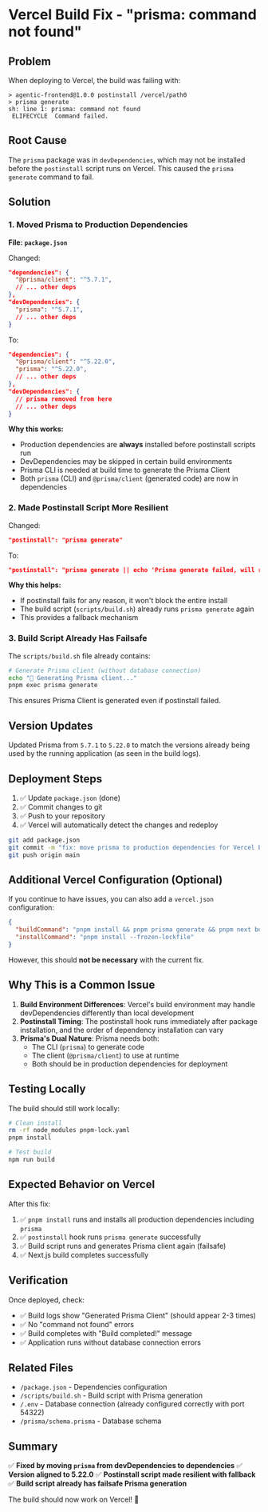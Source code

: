 # Vercel Build Fix - "prisma: command not found"

## Problem

When deploying to Vercel, the build was failing with:

```
> agentic-frontend@1.0.0 postinstall /vercel/path0
> prisma generate
sh: line 1: prisma: command not found
 ELIFECYCLE  Command failed.
```

## Root Cause

The `prisma` package was in `devDependencies`, which may not be installed before the `postinstall` script runs on Vercel. This caused the `prisma generate` command to fail.

## Solution

### 1. Moved Prisma to Production Dependencies

**File: `package.json`**

Changed:
```json
"dependencies": {
  "@prisma/client": "^5.7.1",
  // ... other deps
},
"devDependencies": {
  "prisma": "^5.7.1",
  // ... other deps
}
```

To:
```json
"dependencies": {
  "@prisma/client": "^5.22.0",
  "prisma": "^5.22.0",
  // ... other deps
},
"devDependencies": {
  // prisma removed from here
  // ... other deps
}
```

**Why this works:**
- Production dependencies are **always** installed before postinstall scripts run
- DevDependencies may be skipped in certain build environments
- Prisma CLI is needed at build time to generate the Prisma Client
- Both `prisma` (CLI) and `@prisma/client` (generated code) are now in dependencies

### 2. Made Postinstall Script More Resilient

Changed:
```json
"postinstall": "prisma generate"
```

To:
```json
"postinstall": "prisma generate || echo 'Prisma generate failed, will retry during build'"
```

**Why this helps:**
- If postinstall fails for any reason, it won't block the entire install
- The build script (`scripts/build.sh`) already runs `prisma generate` again
- This provides a fallback mechanism

### 3. Build Script Already Has Failsafe

The `scripts/build.sh` file already contains:

```bash
# Generate Prisma client (without database connection)
echo "🔧 Generating Prisma client..."
pnpm exec prisma generate
```

This ensures Prisma Client is generated even if postinstall failed.

## Version Updates

Updated Prisma from `5.7.1` to `5.22.0` to match the versions already being used by the running application (as seen in the build logs).

## Deployment Steps

1. ✅ Update `package.json` (done)
2. ✅ Commit changes to git
3. ✅ Push to your repository
4. ✅ Vercel will automatically detect the changes and redeploy

```bash
git add package.json
git commit -m "fix: move prisma to production dependencies for Vercel build"
git push origin main
```

## Additional Vercel Configuration (Optional)

If you continue to have issues, you can also add a `vercel.json` configuration:

```json
{
  "buildCommand": "pnpm install && pnpm prisma generate && pnpm next build",
  "installCommand": "pnpm install --frozen-lockfile"
}
```

However, this should **not be necessary** with the current fix.

## Why This is a Common Issue

1. **Build Environment Differences**: Vercel's build environment may handle devDependencies differently than local development
2. **Postinstall Timing**: The postinstall hook runs immediately after package installation, and the order of dependency installation can vary
3. **Prisma's Dual Nature**: Prisma needs both:
   - The CLI (`prisma`) to generate code
   - The client (`@prisma/client`) to use at runtime
   - Both should be in production dependencies for deployment

## Testing Locally

The build should still work locally:

```bash
# Clean install
rm -rf node_modules pnpm-lock.yaml
pnpm install

# Test build
npm run build
```

## Expected Behavior on Vercel

After this fix:

1. ✅ `pnpm install` runs and installs all production dependencies including `prisma`
2. ✅ `postinstall` hook runs `prisma generate` successfully
3. ✅ Build script runs and generates Prisma client again (failsafe)
4. ✅ Next.js build completes successfully

## Verification

Once deployed, check:
- ✅ Build logs show "Generated Prisma Client" (should appear 2-3 times)
- ✅ No "command not found" errors
- ✅ Build completes with "Build completed!" message
- ✅ Application runs without database connection errors

## Related Files

- `/package.json` - Dependencies configuration
- `/scripts/build.sh` - Build script with Prisma generation
- `/.env` - Database connection (already configured correctly with port 54322)
- `/prisma/schema.prisma` - Database schema

## Summary

✅ **Fixed by moving `prisma` from devDependencies to dependencies**
✅ **Version aligned to 5.22.0**
✅ **Postinstall script made resilient with fallback**
✅ **Build script already has failsafe Prisma generation**

The build should now work on Vercel! 🚀
